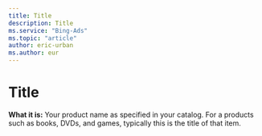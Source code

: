 ```yaml
---
title: Title
description: Title
ms.service: "Bing-Ads"
ms.topic: "article"
author: eric-urban
ms.author: eur
---
```


# Title

**What it is:** Your product name as specified in your catalog. For a products such as books, DVDs, and games, typically this is the title of that item.


